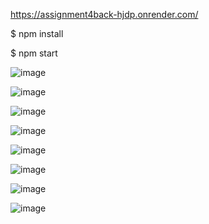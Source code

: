 https://assignment4back-hjdp.onrender.com/


$ npm install

$ npm start


![image](https://github.com/user-attachments/assets/2931d774-ac1a-4987-8534-0d158368a8c7)



![image](https://github.com/user-attachments/assets/e5507c8c-35a1-452d-89f5-892d2bbef4c7)



![image](https://github.com/user-attachments/assets/41154a67-62a8-4d6d-bd7b-49da83ea13c7)



![image](https://github.com/user-attachments/assets/a7881205-6f1b-4bb9-9c6e-91346a6c0a11)



![image](https://github.com/user-attachments/assets/f96b0cb5-1f7c-45c2-857b-bdfa0b77f037)



![image](https://github.com/user-attachments/assets/82e10ee0-4a3f-4deb-8074-592cf9b16c08)



![image](https://github.com/user-attachments/assets/b47d84b6-592f-493e-8110-5b505c17910d)



![image](https://github.com/user-attachments/assets/657cda11-4d60-44b2-ad58-22dda36fa365)
